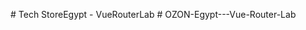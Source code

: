 #   Tech Store Egypt - Vue Router Lab  
#   O Z O N - E g y p t - - - V u e - R o u t e r - L a b  
 